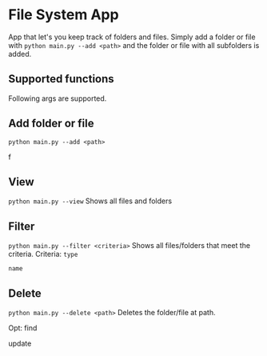 # File System App
App that let's you keep track of folders and files.
Simply add a folder or file with `python main.py --add <path>` and the folder or file with all subfolders is added.

## Supported functions
Following args are supported.

## Add folder or file
`python main.py --add <path>` 

f
## View
`python main.py --view` Shows all files and folders


## Filter 
`python main.py --filter <criteria>` Shows all files/folders that meet the criteria.
Criteria:
`type`

`name`

## Delete
`python main.py --delete <path>` Deletes the folder/file at path.


Opt:
find

update